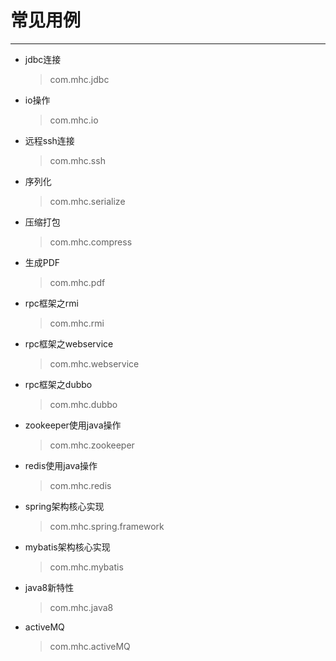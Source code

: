 # 常见用例
----------
* jdbc连接
    > com.mhc.jdbc
* io操作
    > com.mhc.io 
* 远程ssh连接
    > com.mhc.ssh 
* 序列化
    > com.mhc.serialize   
* 压缩打包
    > com.mhc.compress
* 生成PDF
    > com.mhc.pdf
* rpc框架之rmi
    > com.mhc.rmi   
* rpc框架之webservice
    > com.mhc.webservice
* rpc框架之dubbo
    > com.mhc.dubbo 
* zookeeper使用java操作
    > com.mhc.zookeeper
* redis使用java操作
    > com.mhc.redis
* spring架构核心实现
    > com.mhc.spring.framework
* mybatis架构核心实现
    > com.mhc.mybatis
* java8新特性
    > com.mhc.java8
* activeMQ
    > com.mhc.activeMQ
    
    
